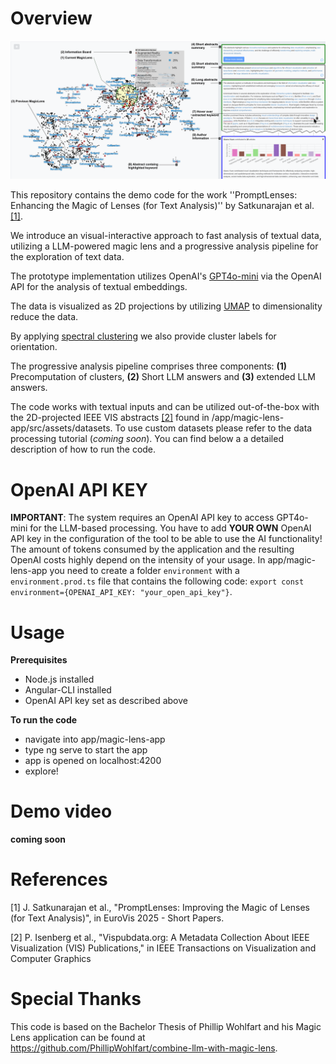 # Overview

![teaser](images/teaser.png)

This repository contains the demo code for the work ''PromptLenses: Enhancing the Magic of Lenses (for Text Analysis)'' by Satkunarajan et al. [[1]](#ref1).

We introduce an visual-interactive approach to fast analysis of textual data, utilizing a LLM-powered magic lens and a progressive analysis pipeline for the exploration of text data. 

The prototype implementation utilizes OpenAI's [GPT4o-mini](https://platform.openai.com/docs/models/o4-mini) via the OpenAI API for the analysis of textual embeddings.

The data is visualized as 2D projections by utilizing [UMAP](https://umap-learn.readthedocs.io/en/latest/) to dimensionality reduce the data.

By applying [spectral clustering](https://scikit-learn.org/stable/modules/generated/sklearn.cluster.SpectralClustering.html) we also provide cluster labels for orientation.

The progressive analysis pipeline comprises three components: **(1)** Precomputation of clusters, **(2)** Short LLM answers and **(3)** extended LLM answers.

The code works with textual inputs and can be utilized out-of-the-box with the 2D-projected IEEE VIS abstracts [[2]](#ref2) found in /app/magic-lens-app/src/assets/datasets. To use custom datasets please refer to the data processing tutorial (*coming soon*). You can find below a a detailed description of how to run the code.

# OpenAI API KEY

**IMPORTANT**: The system requires an OpenAI API key to access GPT4o-mini for the LLM-based processing. You have to add **YOUR OWN** OpenAI API key in the configuration of the tool to be able to use the AI functionality! The amount of tokens consumed by the application and the resulting OpenAI costs highly depend on the intensity of your usage. In app/magic-lens-app you need to create a folder `environment` with a `environment.prod.ts` file that contains the following code: `export const environment={OPENAI_API_KEY: "your_open_api_key"}`.

# Usage

**Prerequisites**
- Node.js installed
- Angular-CLI installed
- OpenAI API key set as described above

**To run the code** 
- navigate into app/magic-lens-app
- type ng serve to start the app
- app is opened on localhost:4200
- explore!


# Demo video

**coming soon**

# References
<a name="ref1"></a> [1] J. Satkunarajan et al., "PromptLenses: Improving the Magic of Lenses (for Text Analysis)", in EuroVis 2025 - Short Papers.

<a name="ref2"></a> [2] P. Isenberg et al., "Vispubdata.org: A Metadata Collection About IEEE Visualization (VIS) Publications," in IEEE Transactions on Visualization and Computer Graphics

# Special Thanks

This code is based on the Bachelor Thesis of Phillip Wohlfart and his Magic Lens application can be found at https://github.com/PhillipWohlfart/combine-llm-with-magic-lens.
